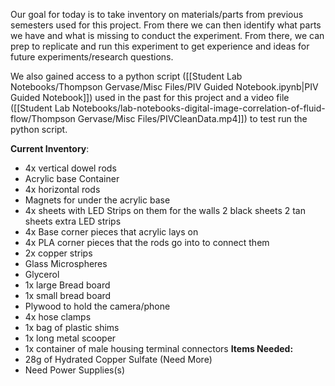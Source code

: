 
Our goal for today is to take inventory on materials/parts from previous semesters used for this project. From there we can then identify what parts we have and what is missing to conduct the experiment. From there, we can prep to replicate and run this experiment to get experience and ideas for future experiments/research questions.

We also gained access to a python script ([[Student Lab Notebooks/Thompson Gervase/Misc Files/PIV Guided Notebook.ipynb|PIV Guided Notebook]]) used in the past for this project and a video file ([[Student Lab Notebooks/lab-notebooks-digital-image-correlation-of-fluid-flow/Thompson Gervase/Misc Files/PIVCleanData.mp4]]) to test run the python script.

**Current Inventory**:
* 4x vertical dowel rods 
* Acrylic base Container
* 4x horizontal rods 
* Magnets for under the acrylic base
* 4x sheets with LED Strips on them for the walls 2 black sheets 2 tan sheets extra LED strips
* 4x Base corner pieces that acrylic lays on
* 4x PLA corner pieces that the rods go into to connect them
* 2x copper strips
* Glass Microspheres  
* Glycerol 
* 1x large Bread board
* 1x small bread board
* Plywood to hold the camera/phone
* 4x hose clamps
* 1x bag of plastic shims
* 1x long metal scooper
* 1x container of male housing terminal connectors
**Items Needed:**
* 28g of Hydrated Copper Sulfate (Need More)
* Need Power Supplies(s)



